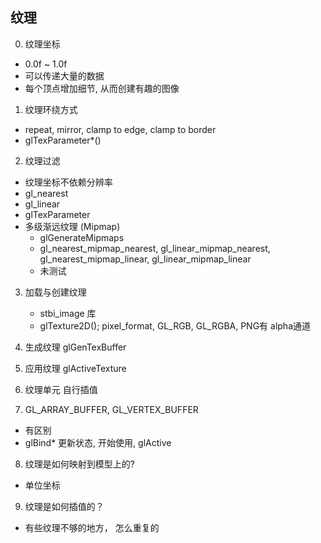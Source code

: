 
## 纹理
0. 纹理坐标
- 0.0f ~ 1.0f
- 可以传递大量的数据
- 每个顶点增加细节, 从而创建有趣的图像

1. 纹理环绕方式
- repeat, mirror, clamp to edge, clamp to border
- glTexParameter*()

2. 纹理过滤
- 纹理坐标不依赖分辨率
- gl_nearest
- gl_linear
- glTexParameter
- 多级渐远纹理 (Mipmap)  
    * glGenerateMipmaps
    * gl_nearest_mipmap_nearest, gl_linear_mipmap_nearest, gl_nearest_mipmap_linear, gl_linear_mipmap_linear
    * 未测试

3. 加载与创建纹理
    * stbi_image 库
    * glTexture2D();  pixel_format, GL_RGB, GL_RGBA, PNG有 alpha通道
4. 生成纹理
    glGenTexBuffer
5. 应用纹理
    glActiveTexture
6. 纹理单元
    自行插值

7. GL_ARRAY_BUFFER, GL_VERTEX_BUFFER
- 有区别
- glBind* 更新状态, 开始使用, glActive

8. 纹理是如何映射到模型上的?
- 单位坐标 

9. 纹理是如何插值的？
- 有些纹理不够的地方， 怎么重复的